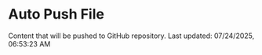 # Auto Push File

Content that will be pushed to GitHub repository.
Last updated: 07/24/2025, 06:53:23 AM